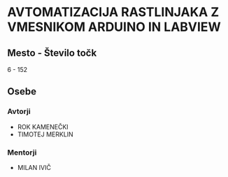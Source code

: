 # AVTOMATIZACIJA RASTLINJAKA Z VMESNIKOM ARDUINO IN LABVIEW
## Mesto - Število točk
6 - 152
## Osebe
### Avtorji
 * ROK KAMENEČKI
 * TIMOTEJ MERKLIN
### Mentorji
 * MILAN IVIČ